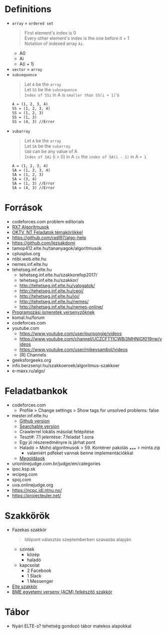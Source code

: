 # Definitions
- `array` = `ordered set`
	> First element's index is 0  
	> Every other element's index is the one before it + 1  
	> Notation of indexed array `Ai`.
	- A0
	- Ai
	- A(i + 1)
- `vector` = `array`
- `subsequence`
	> Let `A` be the `array`  
	> Let `SS` be the `subsequence`  
	> `Index of SSi` in A is `smaller than SS(i + 1)`'s  
	```
	A = (1, 2, 3, 4)
	SS = (1, 2, 3, 4)
	SS = (1, 2, 3)
	SS = (1, 3)
	SS = (4, 3) //Error
	```
- `subarray`
	> Let `A` be the `array`  
	> Let `SA` be the `subarray`  
	> `SA0` can be any value of A  
	> `Index of SAi` (i > 0) in A `is` the `index of SA(i - 1)` in A `+ 1`   
	```
	A = (1, 2, 3, 4)
	SA = (1, 2, 3, 4)
	SA = (1, 2, 3)
	SA = (3, 4)
	SA = (1, 3) //Error
	SA = (4, 3) //Error
	```

# Források
- codeforces.com problem editorials
- [RX7 Algoritmusok](https://docs.google.com/spreadsheets/u/0/d/11rxrE6mvNq-NfnbyX0-EGrF9vtyuSgEEBFMo1J3XM6U/htmlview)
- [OKTV, NT Feladatok témakörökkel](https://docs.google.com/spreadsheets/d/1pbM7h1uyZjvHwRCUFjximu0HOMwjymR7vg-9ErWXnhg/edit#gid=0)
- https://github.com/radl97/algo-help
- https://github.com/lezsakdomi
- tamop412.elte.hu/tananyagok/algoritmusok
- cplusplus.org
- ntibi.web.elte.hu
- nemes.inf.elte.hu
- tehetseg.inf.elte.hu
	- tehetseg.inf.elte.hu/szakkorefop2017/
	- tehetseg.inf.elte.hu/szakkor/
	- http://tehetseg.inf.elte.hu/valogatok/
	- http://tehetseg.inf.elte.hu/ceoi/
	- http://tehetseg.inf.elte.hu/ioi/
	- http://tehetseg.inf.elte.hu/nemes/
	- http://tehetseg.inf.elte.hu/nemes-online/
- [Programozási ismeretek versenyzőknek](http://www.zmgzeg.sulinet.hu/programozas/#progism3)
- komal.hu/forum
- codeforces.com
- youtube.com
	- https://www.youtube.com/user/purpongie/videos
	- https://www.youtube.com/channel/UCZCFT11CWBi3MHNlGf019nw/videos
	- https://www.youtube.com/user/mikeysambol/videos
	- [R] Channels
- geeksforgeeks.org
- info.berzsenyi.hu/szakkoeroek/algoritmus-szakkoer
- e-maxx.ru/algo/

# Feladatbankok
- codeforces.com
	- Profile > Change settings > Show tags for unsolved problems: false
- mester.inf.elte.hu
	- [Github version](https://github.com/lezsakdomi/elte-mester-data)
	- [Searchable version](https://lezsakdomi.github.io/elte-mester-data)
	- Crawlerrel lokális másolat felépítése
	- Teszt#: 7.1 jelentése: 7.feladat 1.sora
	- Egy jó részeredményre is járhat pont
	- Haladó > Mohó algoritmusok > 59. Konténer pakolás ⁎⁎⁎ > minta.zip
		- valamiért pdfeket vannak benne implementációkkal
	- [Megoldások](https://github.com/lezsakdomi/mester)
- urionlinejudge.com.br/judge/en/categories
- ipsc.ksp.sk
- wcipeg.com
- spoj.com
- uva.onlinejudge.org
- https://ncpc.idi.ntnu.no/
- https://projecteuler.net/

# Szakkörök
- Fazekas szakkör
	> Időpont választás szeptemberben szavazás alapján  
	- szintek
		- közép
		- haladó
	- kapcsolat
		- 2 Facebook
		- 1 Slack
		- 1 Messenger
- [Elte szakkör](http://tehetseg.inf.elte.hu/szakkorok.html)
- [BME egyetemi verseny (ACM) felkészítő szakkör](http://cs.bme.hu/acm)

# Tábor
- Nyári ELTE-s? tehetség gondozó tábor matekos alapokkal
